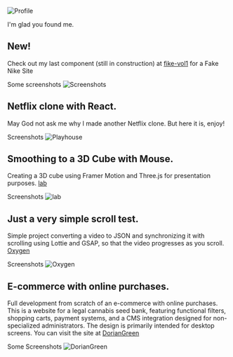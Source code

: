 
![Profile](https://drive.google.com/uc?id=1qqbZKFWCSAxm1VUrhvmnCoQ_leVqEWAb)

I'm glad you found me.
## New!
Check out my last component (still in construction) at [fike-vol1](https://fike-vol1.vercel.app/) for a Fake Nike Site

Some screenshots
![Screenshots](https://drive.google.com/uc?id=1j97ksueFyIRmJDtyFSKDHbJgEyJHy8dk)

## Netflix clone with React.
May God not ask me why I made another Netflix clone. But here it is, enjoy!

Screenshots
![Playhouse](https://drive.google.com/uc?id=1o9B7YvNFEQA3h8L6xSVfKc-_bCsCGu8w)

## Smoothing to a 3D Cube with Mouse.
Creating a 3D cube using Framer Motion and Three.js for presentation purposes. 
[lab](https://cube-mocha.vercel.app/)

Screenshots
![lab](https://drive.google.com/uc?id=1Jf3cYv6nqOzOZlFIJMxwI1NxKV8EHeAi)

## Just a very simple scroll test.
Simple project converting a video to JSON and synchronizing it with scrolling using Lottie and GSAP, so that the video progresses as you scroll.
[Oxygen](https://simple-scroll-n2.vercel.app/)

Screenshots
![Oxygen](https://drive.google.com/uc?id=1mD2B5zwq6BG5vy41i2497tCRk7od6pUs)



## E-commerce with online purchases.
Full development from scratch of an e-commerce with online purchases. 
This is a website for a legal cannabis seed bank, featuring functional filters, shopping carts, payment systems, and a CMS integration designed for non-specialized administrators. The design is primarily intended for desktop screens. You can visit the site at [DorianGreen](https://sativa-ebon.vercel.app/)

Some Screenshots
![DorianGreen](https://drive.google.com/uc?id=10EsSVr1KNrAsp8GbHbpiTkA8R2LILfk_)
